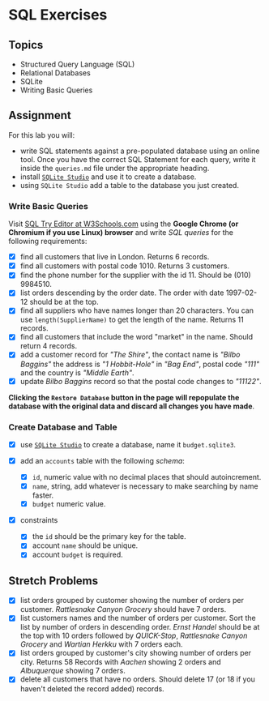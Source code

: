 # SQL Exercises

## Topics

- Structured Query Language (SQL)
- Relational Databases
- SQLite
- Writing Basic Queries

## Assignment

For this lab you will:

- write SQL statements against a pre-populated database using an online tool. Once you have the correct SQL Statement for each query, write it inside the `queries.md` file under the appropriate heading.
- install [`SQLite Studio`](https://sqlitestudio.pl/index.rvt) and use it to create a database.
- using `SQLite Studio` add a table to the database you just created.

### Write Basic Queries

Visit [SQL Try Editor at W3Schools.com](https://www.w3schools.com/Sql/tryit.asp?filename=trysql_select_top) using the **Google Chrome (or Chromium if you use Linux) browser** and write _SQL queries_ for the following requirements:

- [x] find all customers that live in London. Returns 6 records.
- [x] find all customers with postal code 1010. Returns 3 customers.
- [x] find the phone number for the supplier with the id 11. Should be (010) 9984510.
- [x] list orders descending by the order date. The order with date 1997-02-12 should be at the top.
- [x] find all suppliers who have names longer than 20 characters. You can use `length(SupplierName)` to get the length of the name. Returns 11 records.
- [x] find all customers that include the word "market" in the name. Should return 4 records.
- [x] add a customer record for _"The Shire"_, the contact name is _"Bilbo Baggins"_ the address is _"1 Hobbit-Hole"_ in _"Bag End"_, postal code _"111"_ and the country is _"Middle Earth"_.
- [x] update _Bilbo Baggins_ record so that the postal code changes to _"11122"_.

**Clicking the `Restore Database` button in the page will repopulate the database with the original data and discard all changes you have made**.

### Create Database and Table

- [x] use [`SQLite Studio`](https://sqlitestudio.pl/index.rvt) to create a database, name it `budget.sqlite3`.
- [x] add an `accounts` table with the following _schema_:

  - [x] `id`, numeric value with no decimal places that should autoincrement.
  - [x] `name`, string, add whatever is necessary to make searching by name faster.
  - [x] `budget` numeric value.

- [x] constraints
  - [x] the `id` should be the primary key for the table.
  - [x] account `name` should be unique.
  - [x] account `budget` is required.

## Stretch Problems

- [x] list orders grouped by customer showing the number of orders per customer. _Rattlesnake Canyon Grocery_ should have 7 orders.
- [x] list customers names and the number of orders per customer. Sort the list by number of orders in descending order. _Ernst Handel_ should be at the top with 10 orders followed by _QUICK-Stop_, _Rattlesnake Canyon Grocery_ and _Wartian Herkku_ with 7 orders each.
- [x] list orders grouped by customer's city showing number of orders per city. Returns 58 Records with _Aachen_ showing 2 orders and _Albuquerque_ showing 7 orders.
- [x] delete all customers that have no orders. Should delete 17 (or 18 if you haven't deleted the record added) records.
